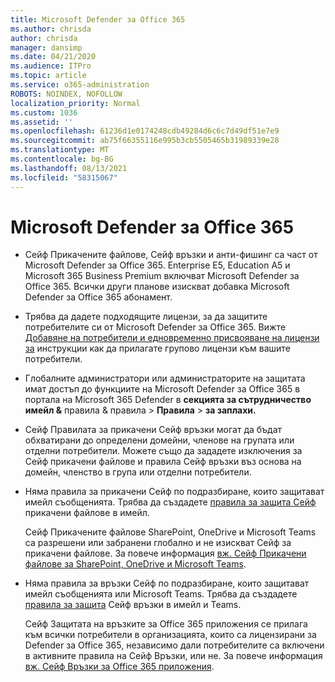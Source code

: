 ```yaml
---
title: Microsoft Defender за Office 365
ms.author: chrisda
author: chrisda
manager: dansimp
ms.date: 04/21/2020
ms.audience: ITPro
ms.topic: article
ms.service: o365-administration
ROBOTS: NOINDEX, NOFOLLOW
localization_priority: Normal
ms.custom: 1036
ms.assetid: ''
ms.openlocfilehash: 61236d1e0174248cdb49284d6c6c7d49df51e7e9
ms.sourcegitcommit: ab75f66355116e995b3cb5505465b31989339e28
ms.translationtype: MT
ms.contentlocale: bg-BG
ms.lasthandoff: 08/13/2021
ms.locfileid: "58315067"
---
```

# <a name="microsoft-defender-for-office-365"></a>Microsoft Defender за Office 365

- Сейф Прикачените файлове, Сейф връзки и анти-фишинг са част от Microsoft Defender за Office 365. Enterprise E5, Education A5 и Microsoft 365 Business Premium включват Microsoft Defender за Office 365. Всички други планове изискват добавка Microsoft Defender за Office 365 абонамент.

- Трябва да дадете подходящите лицензи, за да защитите потребителите си от Microsoft Defender за Office 365. Вижте [Добавяне на потребители и едновременно присвояване на лицензи за](https://docs.microsoft.com/microsoft-365/admin/add-users/add-users) инструкции как да прилагате групово лицензи към вашите потребители.

- Глобалните администратори или администраторите на защитата имат достъп до функциите на Microsoft Defender за Office 365 в портала на Microsoft 365 Defender в **секцията за сътрудничество имейл &** правила & правила \> **Правила** \> **за заплахи.**

- Сейф Правилата за прикачени Сейф връзки могат да бъдат обхватирани до определени домейни, членове на групата или отделни потребители. Можете също да зададете изключения за Сейф прикачени файлове и правила Сейф връзки въз основа на домейн, членство в група или отделни потребители.

- Няма правила за прикачени Сейф по подразбиране, които защитават имейл съобщенията. Трябва да създадете [правила за защита Сейф](https://docs.microsoft.com/microsoft-365/security/office-365-security/set-up-safe-attachments-policies) прикачени файлове в имейл.

  Сейф Прикачените файлове SharePoint, OneDrive и Microsoft Teams са разрешени или забранени глобално и не изискват Сейф за прикачени файлове. За повече информация [вж. Сейф Прикачени файлове за SharePoint, OneDrive и Microsoft Teams](https://docs.microsoft.com/microsoft-365/security/office-365-security/mdo-for-spo-odb-and-teams).

- Няма правила за връзки Сейф по подразбиране, които защитават имейл съобщенията или Microsoft Teams. Трябва да създадете [правила за защита](https://docs.microsoft.com/microsoft-365/security/office-365-security/set-up-safe-links-policies) Сейф връзки в имейл и Teams.

  Сейф Защитата на връзките за Office 365 приложения се прилага към всички потребители в организацията, които са лицензирани за Defender за Office 365, независимо дали потребителите са включени в активните правила на Сейф Връзки, или не. За повече информация [вж. Сейф Връзки за Office 365 приложения](https://docs.microsoft.com/microsoft-365/security/office-365-security/safe-links#safe-links-settings-for-office-365-apps).
